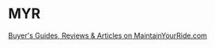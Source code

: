 # MYR

[Buyer's Guides, Reviews & Articles on MaintainYourRide.com](https://www.maintainyourride.com "MaintainYourRide Homepage")
